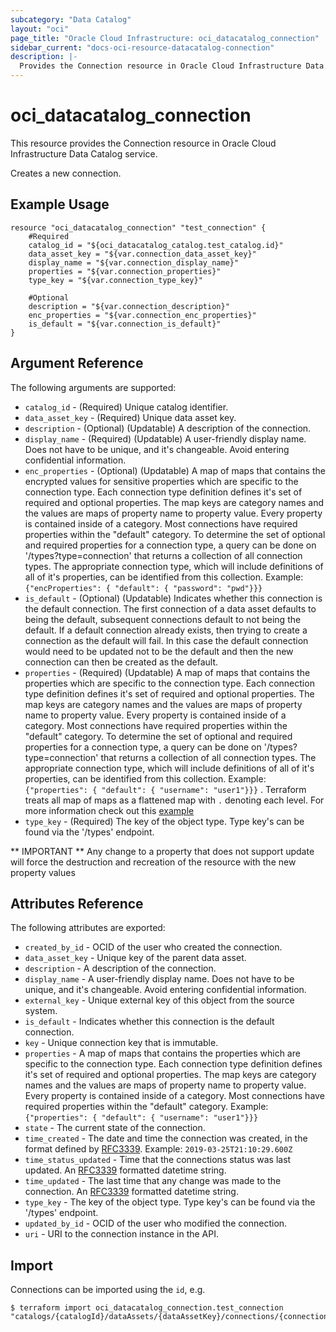 ```yaml
---
subcategory: "Data Catalog"
layout: "oci"
page_title: "Oracle Cloud Infrastructure: oci_datacatalog_connection"
sidebar_current: "docs-oci-resource-datacatalog-connection"
description: |-
  Provides the Connection resource in Oracle Cloud Infrastructure Data Catalog service
---
```


# oci_datacatalog_connection
This resource provides the Connection resource in Oracle Cloud Infrastructure Data Catalog service.

Creates a new connection.

## Example Usage

```hcl
resource "oci_datacatalog_connection" "test_connection" {
	#Required
	catalog_id = "${oci_datacatalog_catalog.test_catalog.id}"
	data_asset_key = "${var.connection_data_asset_key}"
	display_name = "${var.connection_display_name}"
	properties = "${var.connection_properties}"
	type_key = "${var.connection_type_key}"

	#Optional
	description = "${var.connection_description}"
	enc_properties = "${var.connection_enc_properties}"
	is_default = "${var.connection_is_default}"
}
```

## Argument Reference

The following arguments are supported:

* `catalog_id` - (Required) Unique catalog identifier.
* `data_asset_key` - (Required) Unique data asset key.
* `description` - (Optional) (Updatable) A description of the connection.
* `display_name` - (Required) (Updatable) A user-friendly display name. Does not have to be unique, and it's changeable. Avoid entering confidential information. 
* `enc_properties` - (Optional) (Updatable) A map of maps that contains the encrypted values for sensitive properties which are specific to the connection type. Each connection type definition defines it's set of required and optional properties. The map keys are category names and the values are maps of property name to property value. Every property is contained inside of a category. Most connections have required properties within the "default" category. To determine the set of optional and required properties for a connection type, a query can be done on '/types?type=connection' that returns a collection of all connection types. The appropriate connection type, which will include definitions of all of it's properties, can be identified from this collection. Example: `{"encProperties": { "default": { "password": "pwd"}}}` 
* `is_default` - (Optional) (Updatable) Indicates whether this connection is the default connection. The first connection of a data asset defaults to being the default, subsequent connections default to not being the default. If a default connection already exists, then trying to create a connection as the default will fail. In this case the default connection would need to be updated not to be the default and then the new connection can then be created as the default. 
* `properties` - (Required) (Updatable) A map of maps that contains the properties which are specific to the connection type. Each connection type definition defines it's set of required and optional properties. The map keys are category names and the values are maps of property name to property value. Every property is contained inside of a category. Most connections have required properties within the "default" category. To determine the set of optional and required properties for a connection type, a query can be done on '/types?type=connection' that returns a collection of all connection types. The appropriate connection type, which will include definitions of all of it's properties, can be identified from this collection. Example: `{"properties": { "default": { "username": "user1"}}}` . Terraform treats all map of maps as a flattened map with `.` denoting each level. For more information check out this [example](https://github.com/terraform-providers/terraform-provider-oci/blob/master/examples/datacatalog/main.tf)
* `type_key` - (Required) The key of the object type. Type key's can be found via the '/types' endpoint.


** IMPORTANT **
Any change to a property that does not support update will force the destruction and recreation of the resource with the new property values

## Attributes Reference

The following attributes are exported:

* `created_by_id` - OCID of the user who created the connection.
* `data_asset_key` - Unique key of the parent data asset.
* `description` - A description of the connection.
* `display_name` - A user-friendly display name. Does not have to be unique, and it's changeable. Avoid entering confidential information. 
* `external_key` - Unique external key of this object from the source system.
* `is_default` - Indicates whether this connection is the default connection.
* `key` - Unique connection key that is immutable.
* `properties` - A map of maps that contains the properties which are specific to the connection type. Each connection type definition defines it's set of required and optional properties. The map keys are category names and the values are maps of property name to property value. Every property is contained inside of a category. Most connections have required properties within the "default" category. Example: `{"properties": { "default": { "username": "user1"}}}` 
* `state` - The current state of the connection.
* `time_created` - The date and time the connection was created, in the format defined by [RFC3339](https://tools.ietf.org/html/rfc3339). Example: `2019-03-25T21:10:29.600Z` 
* `time_status_updated` - Time that the connections status was last updated. An [RFC3339](https://tools.ietf.org/html/rfc3339) formatted datetime string.
* `time_updated` - The last time that any change was made to the connection. An [RFC3339](https://tools.ietf.org/html/rfc3339) formatted datetime string. 
* `type_key` - The key of the object type. Type key's can be found via the '/types' endpoint.
* `updated_by_id` - OCID of the user who modified the connection.
* `uri` - URI to the connection instance in the API.

## Import

Connections can be imported using the `id`, e.g.

```
$ terraform import oci_datacatalog_connection.test_connection "catalogs/{catalogId}/dataAssets/{dataAssetKey}/connections/{connectionKey}" 
```

